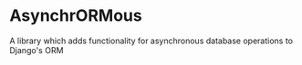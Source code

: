 AsynchrORMous
=============

A library which adds functionality for asynchronous database operations to Django's ORM
